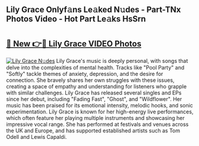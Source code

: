 ## Lily Grace Onlyf𝚊ns Le𝚊ked N𝚞des - Part-TNx Photos Video - Hot Part Le𝚊ks HsSrn

# <h2><a href="http://ab61501.deff.icu/?id=Lily+Grace">🔗 New 👉🔴 Lily Grace VIDEO Photos</a></h2>

[![Lily Grace N𝚞des](https://i.imgur.com/rIISA9y.gif)](http://ab61501.deff.icu/?id=Lily+Grace)
Lily Grace's music is deeply personal, with songs that delve into the complexities of mental health. Tracks like "Pool Party" and "Softly" tackle themes of anxiety, depression, and the desire for connection. She bravely shares her own struggles with these issues, creating a space of empathy and understanding for listeners who grapple with similar challenges. Lily Grace has released several singles and EPs since her debut, including "Fading Fast", "Ghost", and "Wildflower". Her music has been praised for its emotional intensity, melodic hooks, and sonic experimentation. Lily Grace is known for her high-energy live performances, which often feature her playing multiple instruments and showcasing her impressive vocal range. She has performed at festivals and venues across the UK and Europe, and has supported established artists such as Tom Odell and Lewis Capaldi.
